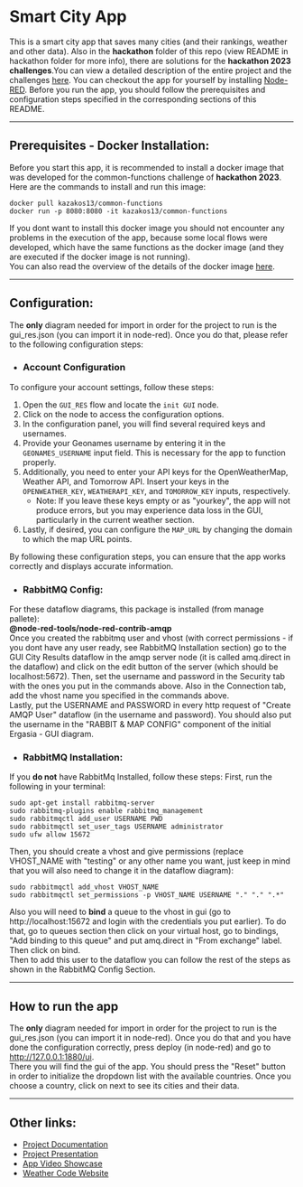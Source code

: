 # Smart City App
This is a smart city app that saves many cities (and their rankings, weather and other data). Also in the <strong>hackathon</strong> folder of this repo (view README in hackathon folder for more info), there are solutions for the <strong>hackathon 2023 challenges</strong>.You can view a detailed description of the entire project and the challenges [here](https://docs.google.com/document/d/1qboEuLH-l-9isQfCn9RzCzkCyO4TYGtqEFc8UejJHHo/edit?usp=sharing). You can checkout the app for yourself by installing [Node-RED](https://nodered.org/). Before you run the app, you should follow the prerequisites and configuration steps specified in the corresponding sections of this README.

---
## Prerequisites - Docker Installation:
Before you start this app, it is recommended to install a docker image that was developed for the common-functions challenge of <strong>hackathon 2023</strong>. Here are the commands to install and run this image:
```
docker pull kazakos13/common-functions
docker run -p 8080:8080 -it kazakos13/common-functions
```
If you dont want to install this docker image you should not encounter any problems in the execution of the app, because some local flows were developed, which have the same functions as the docker image (and they are executed if the docker image is not running).
<br>
You can also read the overview of the details of the docker image [here](https://hub.docker.com/r/kazakos13/common-functions).

---
## Configuration:
The <strong>only</strong> diagram needed for import in order for the project to run is the gui_res.json (you can import it in node-red). Once you do that, please refer to the following configuration steps:

* ### Account Configuration

To configure your account settings, follow these steps:

1. Open the `GUI_RES` flow and locate the `init GUI` node.
2. Click on the node to access the configuration options.
3. In the configuration panel, you will find several required keys and usernames.
4. Provide your Geonames username by entering it in the `GEONAMES_USERNAME` input field. This is necessary for the app to function properly.
5. Additionally, you need to enter your API keys for the OpenWeatherMap, Weather API, and Tomorrow API. Insert your keys in the `OPENWEATHER_KEY`, `WEATHERAPI_KEY`, and `TOMORROW_KEY` inputs, respectively.
   - Note: If you leave these keys empty or as "yourkey", the app will not produce errors, but you may experience data loss in the GUI, particularly in the current weather section.
6. Lastly, if desired, you can configure the `MAP_URL` by changing the domain to which the map URL points.

By following these configuration steps, you can ensure that the app works correctly and displays accurate information.

* ### RabbitMQ Config:
For these dataflow diagrams, this package is installed (from manage pallete):<br>
<strong>@node-red-tools/node-red-contrib-amqp</strong>
<br>
Once you created the rabbitmq user and vhost (with correct permissions - if you dont have any user ready, see RabbitMQ Installation section) go to the GUI City Results dataflow in the amqp server node (it is called amq.direct in the dataflow) and click on the edit button of the server (which should be localhost:5672). Then, set the username and password in the Security tab with the ones you put in the commands above. Also in the Connection tab, add the vhost name you specified in the commands above.
<br>
Lastly, put the USERNAME and PASSWORD in every http request of "Create AMQP User" dataflow (in the username and password). You should also put the username in the "RABBIT & MAP CONFIG" component of the initial Ergasia - GUI diagram.

* ### RabbitMQ Installation:

If you <strong>do not</strong> have RabbitMq Installed, follow these steps:
First, run the following in your terminal:

```
sudo apt-get install rabbitmq-server
sudo rabbitmq-plugins enable rabbitmq_management
sudo rabbitmqctl add_user USERNAME PWD
sudo rabbitmqctl set_user_tags USERNAME administrator
sudo ufw allow 15672
```
Then, you should create a vhost and give permissions (replace VHOST_NAME with "testing" or any other name you want, just keep in mind that you will also need to change it in the dataflow diagram):
```
sudo rabbitmqctl add_vhost VHOST_NAME
sudo rabbitmqctl set_permissions -p VHOST_NAME USERNAME "." "." ".*"
```
Also you will need to <strong>bind</strong> a queue to the vhost in gui (go to http://localhost:15672 and login with the credentials you put earlier). To do that, go to queues section then click on your virtual host, go to bindings, "Add binding to this queue" and put amq.direct in "From exchange" label. Then click on bind.
<br>
Then to add this user to the dataflow you can follow the rest of the steps as shown in the RabbitMQ Config Section.

---
## How to run the app
The <strong>only</strong> diagram needed for import in order for the project to run is the gui_res.json (you can import it in node-red). Once you do that and you have done the configuration correctly, press deploy (in node-red) and go to http://127.0.0.1:1880/ui.
<br>There you will find the gui of the app. You should press the "Reset" button in order to initialize the dropdown list with the available countries. Once you choose a country, click on next to see its cities and their data.


---
## Other links:
* [Project Documentation](https://docs.google.com/document/d/1qboEuLH-l-9isQfCn9RzCzkCyO4TYGtqEFc8UejJHHo/edit?usp=sharing)
* [Project Presentation](https://docs.google.com/presentation/d/1f97FI4AqBjPz9CGxmDQP-JCVLRFj-Qf1/edit?usp=sharing&ouid=107246824104571234611&rtpof=true&sd=true)
* [App Video Showcase](https://youtu.be/Vl41Rlwa7sM)
* [Weather Code Website](https://www.nodc.noaa.gov/archive/arc0021/0002199/1.1/data/0-data/HTML/WMO-CODE/WMO4677.HTM)
